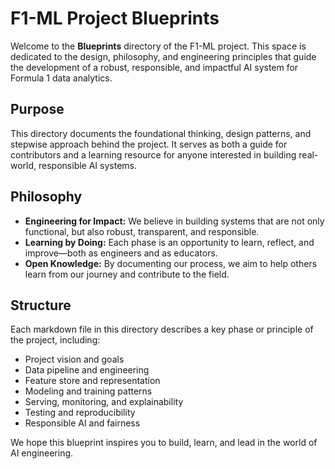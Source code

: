 # F1-ML Project Blueprints

Welcome to the **Blueprints** directory of the F1-ML project. This space is dedicated to the design, philosophy, and engineering principles that guide the development of a robust, responsible, and impactful AI system for Formula 1 data analytics.

## Purpose

This directory documents the foundational thinking, design patterns, and stepwise approach behind the project. It serves as both a guide for contributors and a learning resource for anyone interested in building real-world, responsible AI systems.

## Philosophy

- **Engineering for Impact:** We believe in building systems that are not only functional, but also robust, transparent, and responsible.
- **Learning by Doing:** Each phase is an opportunity to learn, reflect, and improve—both as engineers and as educators.
- **Open Knowledge:** By documenting our process, we aim to help others learn from our journey and contribute to the field.

## Structure

Each markdown file in this directory describes a key phase or principle of the project, including:

- Project vision and goals
- Data pipeline and engineering
- Feature store and representation
- Modeling and training patterns
- Serving, monitoring, and explainability
- Testing and reproducibility
- Responsible AI and fairness

We hope this blueprint inspires you to build, learn, and lead in the world of AI engineering.
